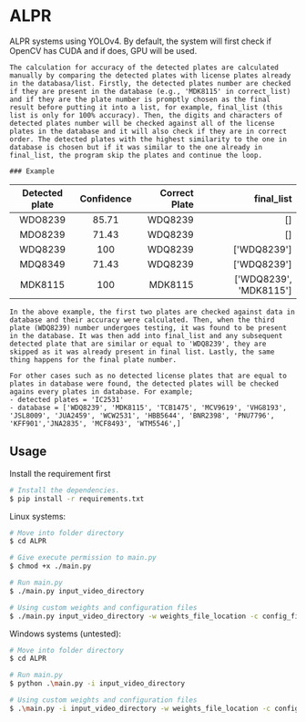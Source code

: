 # ALPR
ALPR systems using YOLOv4. By default, the system will first check if OpenCV has CUDA and if does, GPU will be used.

    The calculation for accuracy of the detected plates are calculated manually by comparing the detected plates with license plates already in the databasa/list. Firstly, the detected plates number are checked if they are present in the database (e.g., 'MDK8115' in correct_list) and if they are the plate number is promptly chosen as the final result before putting it into a list, for example, final_list (this list is only for 100% accuracy). Then, the digits and characters of detected plates number will be checked against all of the license plates in the database and it will also check if they are in correct order. The detected plates with the highest similarity to the one in database is chosen but if it was similar to the one already in final_list, the program skip the plates and continue the loop.

    ### Example

| Detected plate               | Confidence | Correct Plate |     final_list       |
|:----------------------------:|:----------:|--------------:|---------------------:|
| WDO8239                      | 85.71      | WDQ8239       |          []          |
| MDO8239                      | 71.43      | WDQ8239       |          []          | 
| WDQ8239                      | 100        | WDQ8239       |     ['WDQ8239']      |
| MDQ8349                      | 71.43      | WDQ8239       |     ['WDQ8239']      |
| MDK8115                      | 100        | MDK8115       |['WDQ8239', 'MDK8115']|

    In the above example, the first two plates are checked against data in database and their accuracy were calculated. Then, when the third plate (WDQ8239) number undergoes testing, it was found to be present in the database. It was then add into final_list and any subsequent detected plate that are similar or equal to 'WDQ8239', they are skipped as it was already present in final list. Lastly, the same thing happens for the final plate number. 

    For other cases such as no detected license plates that are equal to plates in database were found, the detected plates will be checked agains every plates in database. For example;
    - detected plates = 'IC2531'
    - database = ['WDQ8239', 'MDK8115', 'TCB1475', 'MCV9619', 'VHG8193', 'JSL8009', 'JUA2459', 'WCW2531', 'HBB5644', 'BNR2398', 'PNU7796', 'KFF901','JNA2835', 'MCF8493', 'WTM5546',]


## Usage

Install the requirement first 
```bash
# Install the dependencies.
$ pip install -r requirements.txt
```

Linux systems:
```bash
# Move into folder directory
$ cd ALPR

# Give execute permission to main.py
$ chmod +x ./main.py

# Run main.py
$ ./main.py input_video_directory

# Using custom weights and configuration files
$ ./main.py input_video_directory -w weights_file_location -c config_file_location
```

Windows systems (untested):
```bash
# Move into folder directory
$ cd ALPR

# Run main.py
$ python .\main.py -i input_video_directory

# Using custom weights and configuration files
$ .\main.py -i input_video_directory -w weights_file_location -c config_file_location
```
